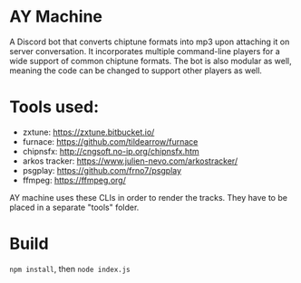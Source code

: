 # AY Machine

A Discord bot that converts chiptune formats into mp3 upon attaching it on server conversation.
It incorporates multiple command-line players for a wide support of common chiptune formats.
The bot is also modular as well, meaning the code can be changed to support other players as well.

# Tools used:
- zxtune: https://zxtune.bitbucket.io/
- furnace: https://github.com/tildearrow/furnace
- chipnsfx: http://cngsoft.no-ip.org/chipnsfx.htm
- arkos tracker: https://www.julien-nevo.com/arkostracker/
- psgplay: https://github.com/frno7/psgplay
- ffmpeg: https://ffmpeg.org/

AY machine uses these CLIs in order to render the tracks.
They have to be placed in a separate "tools" folder.

# Build
`npm install`, then `node index.js`
